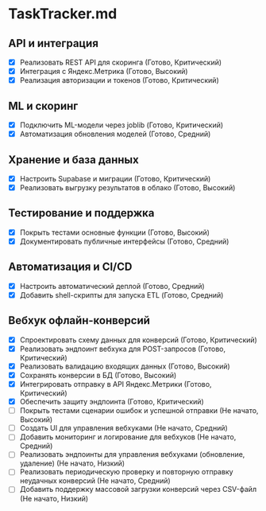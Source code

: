 # TaskTracker.md

## API и интеграция
- [x] Реализовать REST API для скоринга (Готово, Критический)
- [x] Интеграция с Яндекс.Метрика (Готово, Высокий)
- [x] Реализация авторизации и токенов (Готово, Критический)

## ML и скоринг
- [x] Подключить ML-модели через joblib (Готово, Критический)
- [x] Автоматизация обновления моделей (Готово, Средний)

## Хранение и база данных
- [x] Настроить Supabase и миграции (Готово, Критический)
- [x] Реализовать выгрузку результатов в облако (Готово, Высокий)

## Тестирование и поддержка
- [x] Покрыть тестами основные функции (Готово, Высокий)
- [x] Документировать публичные интерфейсы (Готово, Средний)

## Автоматизация и CI/CD
- [x] Настроить автоматический деплой (Готово, Средний)
- [x] Добавить shell-скрипты для запуска ETL (Готово, Средний)

## Вебхук офлайн-конверсий
- [x] Спроектировать схему данных для конверсий (Готово, Критический)
- [x] Реализовать эндпоинт вебхука для POST-запросов (Готово, Критический)
- [x] Реализовать валидацию входящих данных (Готово, Высокий)
- [x] Сохранять конверсии в БД (Готово, Высокий)
- [x] Интегрировать отправку в API Яндекс.Метрики (Готово, Критический)
- [x] Обеспечить защиту эндпоинта (Готово, Критический)
- [ ] Покрыть тестами сценарии ошибок и успешной отправки (Не начато, Высокий)
- [ ] Создать UI для управления вебхуками (Не начато, Средний)
- [ ] Добавить мониторинг и логирование для вебхуков (Не начато, Средний)
- [ ] Реализовать эндпоинты для управления вебхуками (обновление, удаление) (Не начато, Низкий)
- [ ] Реализовать периодическую проверку и повторную отправку неудачных конверсий (Не начато, Средний)
- [ ] Добавить поддержку массовой загрузки конверсий через CSV-файл (Не начато, Низкий) 